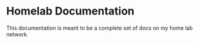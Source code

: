 # Homelab Documentation

This documentation is meant to be a complete set of docs on my home lab network.